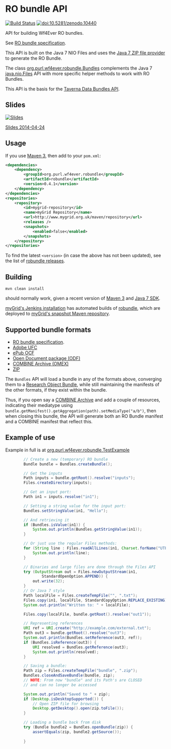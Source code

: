 RO bundle API
=============


[![Build Status](https://travis-ci.org/wf4ever/robundle.svg)](https://travis-ci.org/wf4ever/robundle)
[![doi:10.5281/zenodo.10440](https://zenodo.org/badge/doi/10.5281/zenodo.10440.png)](http://dx.doi.org/10.5281/zenodo.10440)

 


API for building Wf4Ever RO bundles. 

See [RO bundle specification](http://purl.org/wf4ever/ro-bundle).

This API is built on the Java 7 NIO Files and uses the 
[Java 7 ZIP file provider](http://docs.oracle.com/javase/7/docs/technotes/guides/io/fsp/zipfilesystemprovider.html) to generate the RO Bundle.

The class 
[org.purl.wf4ever.robundle.Bundles](src/main/java/org/purl/wf4ever/robundle/Bundles.java) complements the 
Java 7 [java.nio.Files](http://docs.oracle.com/javase/7/docs/api/java/nio/file/Files.html) API 
with more specific helper methods to work with RO Bundles.

This API is the basis for the [Taverna Data Bundles API](https://github.com/myGrid/databundles).


Slides
------

[![Slides](http://image.slidesharecdn.com/2014-04-24-robundles-140424044958-phpapp01/95/slide-1-638.jpg?cb=1398333951)](http://www.slideshare.net/soilandreyes/diving-into-research-objects)

[Slides 2014-04-24](https://onedrive.live.com/view.aspx?cid=37935FEEE4DF1087&resid=37935FEEE4DF1087%21679&app=PowerPoint&authkey=%21AI6c4YT_419J3zY&wdo=1)


Usage
-----

If you use [Maven 3](http://maven.apache.org/), then add to your `pom.xml`:

```xml
<dependencies>
    <dependency>
       	<groupId>org.purl.wf4ever.robundle</groupId>
        <artifactId>robundle</artifactId>
        <version>0.4.1</version>
    </dependency>
</dependencies>
<repositories>
    <repository>
        <id>mygrid-repository</id>
        <name>myGrid Repository</name>
        <url>http://www.mygrid.org.uk/maven/repository</url>
        <releases />
        <snapshots>
            <enabled>false</enabled>
        </snapshots>
    </repository>
</repositories>
```

To find the latest `<version>` (in case the above has not been updated), see the
list of [robundle releases](https://github.com/wf4ever/robundle/releases).

Building
--------
```mvn clean install```

should normally work, given a recent version of [Maven 3](http://maven.apache.org/download.cgi) and 
[Java 7 SDK](http://www.oracle.com/technetwork/java/javase/downloads/jdk7-downloads-1880260.html).

[myGrid's Jenkins installation](http://build.mygrid.org.uk/ci/) has automated builds of
[robundle](http://build.mygrid.org.uk/ci/job/robundle/), which are deployed 
to [myGrid's snapshot Maven repository](http://build.mygrid.org.uk/maven/snapshot-repository/org/purl/wf4ever/robundle/robundle/).


Supported bundle formats
------------------------

* [RO bundle specification](https://w3id.org/bundle).
* [Adobe UFC](https://wikidocs.adobe.com/wiki/display/PDFNAV/UCF+overview)
* [ePub OCF](http://www.idpf.org/epub3/latest/ocf)
* [Open Document package (ODF)](http://docs.oasis-open.org/office/v1.2/os/OpenDocument-v1.2-os-part3.html#__RefHeading__752807_826425813)
* [COMBINE Archive (OMEX)](http://co.mbine.org/documents/archive)
* [ZIP](http://www.pkware.com/documents/casestudies/APPNOTE.TXT)

The `Bundles` API will load a bundle in any of the formats above, converging 
them to a [Research Object Bundle](https://w3id.org/bundle), 
while still maintaining the manifests of the other formats,
if they exist within the bundle.

Thus, if you open say a [COMBINE Archive](http://co.mbine.org/documents/archive) and add a couple of resources,
indicating their mediatype using `bundle.getManifest().getAggregation(path).setMediaType("a/b")`, then 
when closing this bundle, the API will generate both an RO Bundle manifest and a COMBINE manifest
that reflect this.




Example of use
--------------

Example in full is at [org.purl.wf4ever.robundle.TestExample](src/test/java/org/purl/wf4ever/robundle/TestExample.java)

```java
        // Create a new (temporary) RO bundle
        Bundle bundle = Bundles.createBundle();

        // Get the inputs
        Path inputs = bundle.getRoot().resolve("inputs");
        Files.createDirectory(inputs);

        // Get an input port:
        Path in1 = inputs.resolve("in1");

        // Setting a string value for the input port:
        Bundles.setStringValue(in1, "Hello");

        // And retrieving it
        if (Bundles.isValue(in1)) {
            System.out.println(Bundles.getStringValue(in1));
        }

        // Or just use the regular Files methods:
        for (String line : Files.readAllLines(in1, Charset.forName("UTF-8"))) {
            System.out.println(line);
        }

        // Binaries and large files are done through the Files API
        try (OutputStream out = Files.newOutputStream(in1,
                StandardOpenOption.APPEND)) {
            out.write(32);
        }
        // Or Java 7 style
        Path localFile = Files.createTempFile("", ".txt");
        Files.copy(in1, localFile, StandardCopyOption.REPLACE_EXISTING);
        System.out.println("Written to: " + localFile);

        Files.copy(localFile, bundle.getRoot().resolve("out1"));

        // Representing references
        URI ref = URI.create("http://example.com/external.txt");
        Path out3 = bundle.getRoot().resolve("out3");
        System.out.println(Bundles.setReference(out3, ref));
        if (Bundles.isReference(out3)) {
            URI resolved = Bundles.getReference(out3);
            System.out.println(resolved);
        }

        // Saving a bundle:
        Path zip = Files.createTempFile("bundle", ".zip");
        Bundles.closeAndSaveBundle(bundle, zip);
        // NOTE: From now "bundle" and its Path's are CLOSED
        // and can no longer be accessed

        System.out.println("Saved to " + zip);
        if (Desktop.isDesktopSupported()) {
            // Open ZIP file for browsing
            Desktop.getDesktop().open(zip.toFile());
        }

        // Loading a bundle back from disk
        try (Bundle bundle2 = Bundles.openBundle(zip)) {
            assertEquals(zip, bundle2.getSource());
            
        }       
 ```
